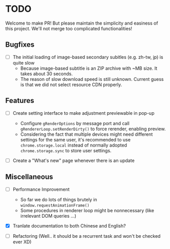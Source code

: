 TODO
====
Welcome to make PR! But please maintain the simplicity and easiness of this project. We'll not merge too complicated functionalities!



Bugfixes
--------
- [ ] The initial loading of image-based secondary subitles (e.g. zh-tw, jp) is quite slow
    - Because image-based subtitle is an ZIP archive with ~MB size. It takes about 30 seconds.
    - The reason of slow download speed is still unknown. Current guess is that we did not select resource CDN properly.



Features
--------
- [ ] Create setting interface to make adjustment previewable in pop-up
    - Configure `gRenderOptions` by message port and call `gRendererLoop.setRenderDirty()` to force rerender, enabling preview.
    - Considering the fact that multiple devices might need different settings for the same user, it's recommended to use `chrome.storage.local` instead of normally adopted `chrome.storage.sync` to store user settings.


- [ ] Create a "What's new" page whenever there is an update



Miscellaneous
-------------
- [ ] Performance Improvement
    - So far we do lots of things brutely in `window.requestAnimationFrame()`
    - Some procedures in renderer loop might be nonnecessary (like irrelevant DOM queries ...)

- [x] Tranlate documentation to both Chinese and English?

- [ ] Refactoring (Well.. it should be a recurrent task and won't be checked ever XD)
